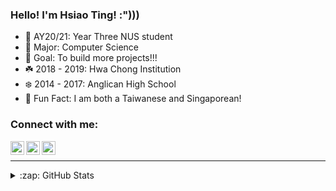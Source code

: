 ### Hello! I'm Hsiao Ting! :")))

- 🌺 AY20/21: Year Three NUS student
- 🌸 Major: Computer Science
- 🌼 Goal: To build more projects!!!
- ☘️ 2018 - 2019: Hwa Chong Institution
- ❄️ 2014 - 2017: Anglican High School
- 🧬 Fun Fact: I am both a Taiwanese and Singaporean!

### Connect with me:

[<img align="left" alt="Hsiao Ting | Instagram" width="22px" src="https://cdn.jsdelivr.net/npm/simple-icons@v3/icons/instagram.svg" />][instagram]
[<img align="left" alt="Hsiao Ting | YouTube" width="22px" src="https://cdn.jsdelivr.net/npm/simple-icons@v3/icons/youtube.svg" />][youtube]
[<img align="left" alt="Hsiao Ting | LinkedIn" width="22px" src="https://cdn.jsdelivr.net/npm/simple-icons@v3/icons/linkedin.svg" />][linkedin]

<br />

---

<details>
  <summary>:zap: GitHub Stats</summary>

  <img align="left" alt="Hsiao Ting's GitHub Stats" src="https://github-readme-stats.hsiaotingluv.vercel.app/api?username=hsiaotingluv&show_icons=true&hide_border=true" />

</details>


[instagram]: https://www.instagram.com/hsiaotingluv/
[youtube]: https://www.youtube.com/channel/UCzd1ZCKPI0jgbaMvGFfGiug
[linkedin]: https://www.linkedin.com/in/hsiao-ting-chen-854042201/
